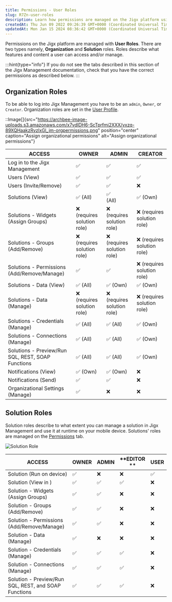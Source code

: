 ```yaml
---
title: Permissions - User Roles
slug: R7Zn-user-roles
description: Learn how permissions are managed on the Jigx platform using User Roles. Discover the different types of roles - Organization Roles and Solution Roles - and understand how they determine a user's access and management capabilities within JigxManagement. G
createdAt: Thu Jun 09 2022 09:26:39 GMT+0000 (Coordinated Universal Time)
updatedAt: Mon Jan 15 2024 08:36:42 GMT+0000 (Coordinated Universal Time)
---
```


Permissions on the Jigx platform are managed with **User Roles**. There are two types namely, **Organization** and **Solution** roles. Roles describe what features and content a user can access and/or manage.

:::hint{type="info"}
If you do not see the tabs described in this section of the Jigx Management documentation, check that you have the correct permissions as described below.
:::

## Organization Roles

To be able to log into Jigx Management you have to be an `admin`, `Owner`, or `Creator`. Organization roles are set in the [User Profile](./Users.md).

::Image[]{src="https://archbee-image-uploads.s3.amazonaws.com/x7vdIDH6-ScTprfmi2XXX/vxzq-89XQHaakzRvzlxGl_jm-orgpermissions.png" position="center" caption="Assign organizational permissions" alt="Assign organizational permissions"}

| **ACCESS**                                        | **OWNER**                       | **ADMIN**                       | **CREATOR**                    |
| ------------------------------------------------- | ------------------------------- | ------------------------------- | ------------------------------ |
| Log in to the Jigx Management                     | ✅                               | ✅                               | ✅                              |
| Users (View)                                      | ✅                               | ✅                               | ✅                              |
| Users (Invite/Remove)                             | ✅                               | ✅                               | ❌                              |
| Solutions (View)                                  | ✅&#xA;(All)                     | ✅<br />(All)                    | ✅&#xA;(Own)                    |
| Solutions - Widgets (Assign Groups)               | ❌<br />(requires solution role) | ❌<br />(requires solution role) | ❌&#xA;(requires solution role) |
| Solutions - Groups (Add/Remove)                   | ❌<br />(requires solution role) | ❌<br />(requires solution role) | ❌&#xA;(requires solution role) |
| Solutions - Permissions (Add/Remove/Manage)       | ✅                               | ✅                               | ❌&#xA;(requires solution role) |
| Solutions - Data (View)                           | ✅&#xA;(All)                     | ✅&#xA;(Own)                     | ✅&#xA;(Own)                    |
| Solutions - Data (Manage)                         | ❌&#xA;(requires solution role)  | ❌&#xA;(requires solution role)  | ❌&#xA;(requires solution role) |
| Solutions - Credentials (Manage)                  | ✅&#xA;(All)                     | ✅&#xA;(All)                     | ✅&#xA;(Own)                    |
| Solutions - Connections (Manage)                  | ✅&#xA;(All)                     | ✅&#xA;(All)                     | ✅&#xA;(Own)                    |
| Solutions - Preview/Run SQL, REST, SOAP Functions | ✅&#xA;(All)                     | ✅&#xA;(All)                     | ✅&#xA;(Own)                    |
| Notifications (View)                              | ✅&#xA;(Own)                     | ✅&#xA;(Own)                     | ❌                              |
| Notifications (Send)                              | ✅                               | ✅                               | ❌                              |
| Organizational Settings (Manage)                  | ✅                               | ❌                               | ❌                              |

## Solution Roles

Solution roles describe to what extent you can manage a solution in Jigx Management and use it at runtime on your mobile device. Solutions' roles are managed on the [Permissions](./Solutions/Permissions.md) tab.

![Solution Role](https://archbee-image-uploads.s3.amazonaws.com/x7vdIDH6-ScTprfmi2XXX/hm5_6VMKypZ8YNA6_1wuM_jm-userrolel.png "Solution Role")

| **ACCESS**                                           | **OWNER** | **ADMIN** | **EDITOR ** | **USER** |
| ---------------------------------------------------- | --------- | --------- | ----------- | -------- |
| Solution (Run on device)                             | ✅&#xA;    | ❌         | ❌           | ✅        |
| Solution (View in )                                  | ✅         | ✅         | ✅           | ❌        |
| Solution - Widgets (Assign Groups)                   | ✅         | ✅         | ❌           | ❌        |
| Solution - Groups (Add/Remove)                       | ✅         | ✅         | ❌           | ❌        |
| Solution - Permissions (Add/Remove/Manage)           | ✅         | ✅         | ❌           | ❌        |
| Solution - Data (Manage)                             | ✅         | ❌         | ❌           | ❌        |
| Solution - Credentials (Manage)                      | ✅         | ✅         | ✅           | ❌        |
| Solution - Connections (Manage)                      | ✅         | ✅         | ✅           | ❌        |
| Solution - Preview/Run SQL, REST, and SOAP Functions | ✅         | ✅         | ✅           | ❌        |

